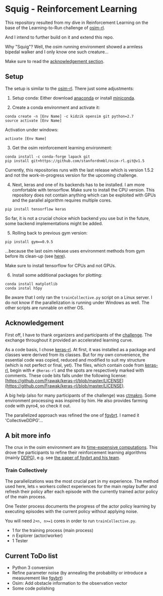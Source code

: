 # Squig - Reinforcement Learning

This repository resulted from my dive in Reinforcement Learning on the base of 
the Learning-to-Run challenge of [osim-rl](https://github.com/stanfordnmbl/osim-rl).

And I intend to further build on it and extend this repo.

Why "Squig"? Well, the osim running environment showed a armless bipedal walker
and I only know one such creature...

Make sure to read the [acknowledgement section](https://github.com/Frawak/squig-rl/blob/master/README.md#acknowledgement).

## Setup

The setup is similar to the [osim-rl](https://github.com/stanfordnmbl/osim-rl). 
There just some adjustments:

1) Setup conda: Either download [anaconda](https://www.anaconda.com/download/) or 
install [miniconda](https://conda.io/miniconda.html).

2) Create a conda environment and activate it:
```
conda create -n [Env Name] -c kidzik opensim git python=2.7
source activate [Env Name]
```
Activation under windows:
```
activate [Env Name]
```

3) Get the osim reinforcement learning environment:
```
conda install -c conda-forge lapack git
pip install git+https://github.com/stanfordnmbl/osim-rl.git@v1.5
```
Currently, this repositories runs with the last release which is version 1.5.2
and not the work-in-progress version for the upcoming challenge.

4) Next, keras and one of its backends has to be installed. I am more comfortable
with tensorflow. Make sure to install the CPU version. This repository does not 
contain anything which can be exploited with GPUs and the parallel algorithm 
requires multiple cores. 
```
pip install tensorflow keras
```
So far, it is not a crucial choice which backend you use but in the future, some
backend implementations might be added.

5) Rolling back to previous gym version:
```
pip install gym==0.9.5
```
...because the last osim release uses environment methods from gym before its
clean-up (see [here](https://github.com/stanfordnmbl/osim-rl/issues/92)).

Make sure to install tensorflow for CPUs and not GPUs.

6) Install some additional packages for plotting:
```
conda install matplotlib
conda instal h5py
```

Be aware that I only ran the `trainCollective.py` script on a Linux server. I do
not know if the parallelization is running under Windows as well. The other scripts
are runnable on either OS.

## Acknowledgement

First off, I have to thank organizers and participants of the [challenge](https://www.crowdai.org/challenges/nips-2017-learning-to-run).
The exchange throughout it provided an accelerated learning curve.

As a code basis, I chose [keras-rl](https://github.com/keras-rl/keras-rl). At first, 
it was installed as a package and classes were derived from its classes. But 
for my own convenience, the essential code was copied, reduced and modified to suit
my structure (which is not perfect or final, yet). The files, which contain code from 
[keras-rl](https://github.com/keras-rl/keras-rl), begin with `# @keras-rl` and the 
spots are respectively marked with comments. These code bits falls under the following license:
[https://github.com/Frawak/keras-rl/blob/master/LICENSE](https://github.com/Frawak/keras-rl/blob/master/LICENSE).

A big help (also for many participants of the challenge) was [ctmakro](https://github.com/ctmakro/stanford-osrl). 
Some environment processing was inspired by him. 
He also provides farming code with pyro4, so check it out.

The parallelized approach was refined the one of [fgvbrt](https://github.com/fgvbrt/nips_rl).
I named it 'CollectiveDDPG'...

## A bit more info


The crux in the osim environment are its [time-expensive computations](https://github.com/stanfordnmbl/osim-rl/issues/78).
This drove the participants to refine their reinforcement learning algorithms 
(mainly [DDPG](https://arxiv.org/abs/1509.02971)), e.g. see 
[the paper of fgvbrt and his team](https://arxiv.org/abs/1711.06922).

### Train Collectively

The parallelizations was the most crucial part in my experience. The method used
here, lets `n` workers collect experiences for the main replay buffer and refresh
their policy after each episode with the currently trained actor policy of the 
main process. 

One Tester process documents the progress of the actor policy learning by
executing episodes with the current policy without applying noise.

You will need `2+n, n>=1` cores in order to run `trainCollective.py`.
* 1 for the training process (main process)
* n Explorer (actor/worker)
* 1 Tester 

## Current ToDo list

* Python 3 conversion
* Refine parameter noise (by annealing the probability or introduce a measurement like [fgvbrt](https://github.com/fgvbrt/nips_rl))
* Osim: Add obstacle information to the observation vector
* Some code polishing
